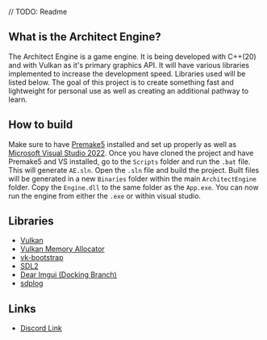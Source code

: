 // TODO: Readme

## What is the Architect Engine?
The Architect Engine is a game engine. It is being developed with C++(20) and with Vulkan as it's primary graphics API. It will have various libraries implemented to increase the development speed. Libraries used will be listed below. The goal of this project is to create something fast and lightweight for personal use as well as creating an additional pathway to learn.

## How to build
Make sure to have [Premake5](https://premake.github.io/) installed and set up properly as well as [Microsoft Visual Studio 2022](https://visualstudio.microsoft.com/downloads/?cid=learn-navbar-download-cta). Once you have cloned the project and have Premake5 and VS installed, go to the `Scripts` folder and run the `.bat` file. This will generate `AE.sln`. Open the `.sln` file and build the project. Built files will be generated in a new `Binaries` folder within the main `ArchitectEngine` folder. Copy the `Engine.dll` to the same folder as the `App.exe`. You can now run the engine from either the `.exe` or within visual studio.

## Libraries
- [Vulkan](https://www.vulkan.org/)
- [Vulkan Memory Allocator](https://github.com/GPUOpen-LibrariesAndSDKs/VulkanMemoryAllocator)
- [vk-bootstrap](https://github.com/charles-lunarg/vk-bootstrap/tree/main)
- [SDL2](https://www.libsdl.org/)
- [Dear Imgui (Docking Branch)](https://github.com/ocornut/imgui/tree/docking)
- [sdplog](https://github.com/gabime/spdlog)

## Links
- [Discord Link](https://discord.com/invite/zhhHu5HG8c)
